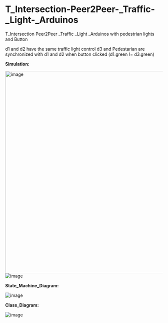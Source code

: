 # T_Intersection-Peer2Peer-_Traffic-_Light-_Arduinos

T_Intersection Peer2Peer _Traffic _Light _Arduinos with pedestrian lights and Button

d1 and d2 have the same traffic light control
d3 and Pedestarian are synchronized with d1 and d2  when button clicked 
(d1.green != d3.green)


**Simulation:**


<img width="644" alt="image" src="https://github.com/user-attachments/assets/fa2ed143-4233-4da0-a059-f2b3d5fe458b">  ![image](https://github.com/user-attachments/assets/5fe9e379-16c2-4300-b253-06ab64d9508d)

**State_Machine_Diagram:**

![image](https://github.com/user-attachments/assets/031e4e52-130b-4a15-8b81-1eb5f0cd957e)


**Class_Diagram:**

![image](https://github.com/user-attachments/assets/11f82ecd-53a3-4d42-8c74-a9bffe65dd0c)

